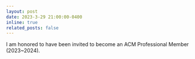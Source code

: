 ```yaml
---
layout: post
date: 2023-3-29 21:00:00-0400
inline: true
related_posts: false
---
```


I am honored to have been invited to become an ACM Professional Member (2023~2024).